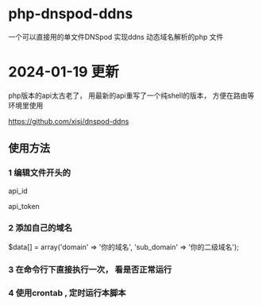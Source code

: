 # php-dnspod-ddns
一个可以直接用的单文件DNSpod 实现ddns 动态域名解析的php 文件

# 2024-01-19 更新
php版本的api太古老了， 用最新的api重写了一个纯shell的版本， 方便在路由等环境里使用

https://github.com/xisj/dnspod-ddns

## 使用方法


### 1 编辑文件开头的

api_id

api_token


### 2 添加自己的域名
$data[] = array('domain' => '你的域名', 'sub_domain' => '你的二级域名');


### 3 在命令行下直接执行一次， 看是否正常运行


### 4 使用crontab , 定时运行本脚本
